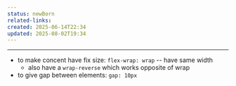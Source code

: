 ```yaml
---
status: newBorn
related-links: 
created: 2025-06-14T22:34
updated: 2025-08-02T19:34
---
```

---

- to make concent have fix size: `flex-wrap: wrap` -- have same width
	- also have a `wrap-reverse` which works opposite of wrap 
- to give gap between elements: `gap: 10px`
	

